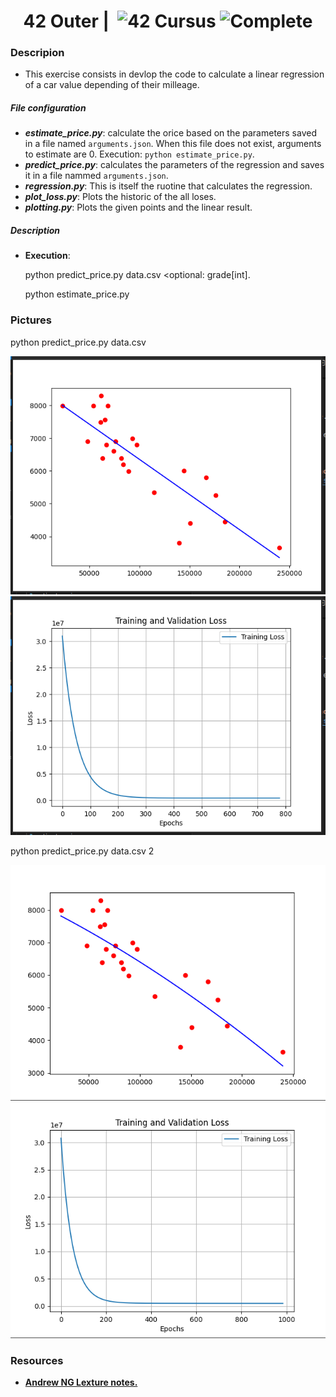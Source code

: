 <!--HEADER-->
<h1 align="center"> 42 Outer | 
 <picture>
  <source media="(prefers-color-scheme: dark)" srcset="https://cdn.simpleicons.org/42/white">
  <img alt="42" width=40 align="top" src="https://cdn.simpleicons.org/42/Black">
 </picture>
 Cursus 
 <img alt="Complete" src="https://raw.githubusercontent.com/Mqxx/GitHub-Markdown/main/blockquotes/badge/dark-theme/complete.svg">
</h1>
<!--FINISH HEADER-->

### Descripion
- This exercise consists in devlop the code to calculate a linear regression of a car value depending of their milleage.
##### File configuration
- **_estimate_price.py_**: calculate the orice based on the parameters saved in a file named `arguments.json`. When this file does not exist, arguments to estimate are 0. Execution: `python estimate_price.py`.
- **_predict_price.py_**: calculates the parameters of the regression and saves it in a file nammed `arguments.json`.
- **_regression.py_**: This is itself the ruotine that calculates the regression.
- **_plot_loss.py_**: Plots the historic of the all loses.
- **_plotting.py_**: Plots the given points and the linear result.



##### Description
- **Execution**: 
    
    python predict_price.py data.csv <optional: grade[int].

    python estimate_price.py

### Pictures
 python predict_price.py data.csv
<p>
  <img src="./pictures/Screenshot from 2025-02-21 16-22-58.png">
  <img src="./pictures/Screenshot from 2025-02-21 16-23-10.png">
</p>
 python predict_price.py data.csv 2
<p>
  <img src="./pictures/Screenshot from 2025-02-21 17-08-34.png">
  <img src="./pictures/Screenshot from 2025-02-21 17-08-42.png">
</p>

### Resources

* **[Andrew NG Lexture notes.](https://sgfin.github.io/files/notes/CS229_Lecture_Notes.pdf)**

